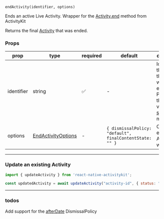 `endActivity(identifier, options)`

Ends an active Live Activity. Wrapper for the [Activity.end](https://developer.apple.com/documentation/activitykit/activity/end(using:dismissalpolicy:)) method from ActivityKit

Returns the final [Activity](/docs/react-native-docs/ActivityKitActivity) that was ended.

### Props
| prop | type | required | default | description |
| --- | --- | --- | --- | --- |
| identifier | string | ✅ | - | Identifier of the Activity that you want to end. Provided in the return value of the [startActivity](/docs/react-native-docs/startActivity) method |
| options | [EndActivityOptions](/docs/react-native-docs/EndActivityOptions) | - | `{ dismissalPolicy: "default", finalContentState: "" }` | Options to end the Activity with |

---

### Update an existing Activity
```js
import { updateActivity } from 'react-native-activitykit';

const updatedActivity = await updateActivity("activity-id", { status: "My New Status" })
```

---

### todos
Add support for the [afterDate](https://developer.apple.com/documentation/activitykit/activityuidismissalpolicy/after(_:)) DismissalPolicy